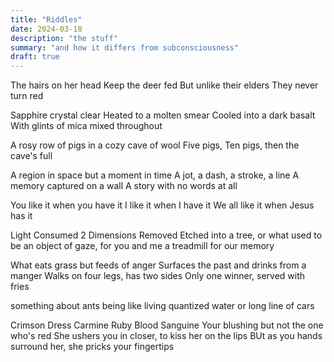 ```yaml
---
title: "Riddles"
date: 2024-03-18
description: "the stuff"
summary: "and how it differs from subconsciousness"
draft: true
---
```


The hairs on her head
Keep the deer fed
But unlike their elders
They never turn red
<!-- Grass -->

Sapphire crystal clear
Heated to a molten smear
Cooled into a dark basalt
With glints of mica mixed throughout
<!-- Sky -->

A rosy row of pigs in a cozy cave of wool
Five pigs, Ten pigs, then the cave's full
<!-- Toes / Socks -->

A region in space but a moment in time
A jot, a dash, a stroke, a line
A memory captured on a wall
A story with no words at all
<!-- Painting -->

You like it when you have it
I like it when I have it
We all like it when Jesus has it
<!-- Birthday -->

Light Consumed
2 Dimensions Removed
Etched into a tree, or what used to be
an object of gaze, for you and me
a treadmill for our memory
<!-- Photograph -->


What eats grass but feeds of anger
Surfaces the past and drinks from a manger
Walks on four legs, has two sides
Only one winner, served with fries
<!-- Beef -->


something about ants being like living quantized water or long line of cars


Crimson Dress
Carmine
Ruby
Blood
Sanguine
Your blushing but not the one who's red
She ushers you in closer, to kiss her on the lips
BUt as you hands surround her, she pricks your fingertips

